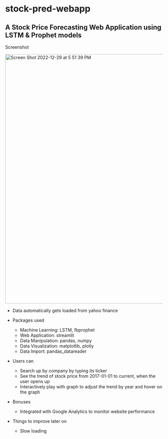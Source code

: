 # stock-pred-webapp



<h2> A Stock Price Forecasting Web Application using LSTM & Prophet models </h2>


Screenshot

<img width="795" alt="Screen Shot 2022-12-29 at 5 51 39 PM" src="https://user-images.githubusercontent.com/75292532/210026707-f47e1781-3a4c-4e84-804a-d7695d6ba9f3.png">



* Data automatically gets loaded from yahoo finance

* Packages used
  - Machine Learning: LSTM, fbprophet 
  - Web Application: streamlit
  - Data Manipulation: pandas, numpy
  - Data Visualization: matplotlib, plotly
  - Data Import: pandas_datareader
  
* Users can
  - Search up by company by typing its ticker
  - See the trend of stock price from 2017-01-01 to current, when the user opens up
  - Interactively play with graph to adjust the trend by year and hover on the graph
  
* Bonuses
  - Integrated with Google Analytics to monitor website performance 

* Things to improve later on
  - Slow loading
